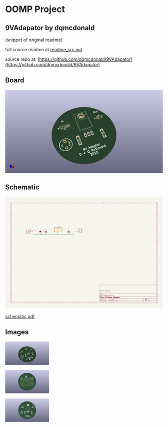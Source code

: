 # OOMP Project  
## 9VAdapator  by dqmcdonald  
  
(snippet of original readme)  
  
  
  full source readme at [readme_src.md](readme_src.md)  
  
source repo at: [https://github.com/dqmcdonald/9VAdapator](https://github.com/dqmcdonald/9VAdapator)  
## Board  
  
[![working_3d.png](working_3d_600.png)](working_3d.png)  
## Schematic  
  
[![working_schematic.png](working_schematic_600.png)](working_schematic.png)  
  
[schematic pdf](working_schematic.pdf)  
## Images  
  
[![working_3d.png](working_3d_140.png)](working_3d.png)  
  
[![working_3d_back.png](working_3d_back_140.png)](working_3d_back.png)  
  
[![working_3d_front.png](working_3d_front_140.png)](working_3d_front.png)  
